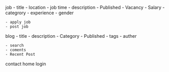 job
    - title
    - location 
    - job time
    - description
    - Published 
    - Vacancy
    - Salary
    - categrory
    - experience
    - gender

    - apply job
    - post job

blog 
    - title
    - description
    - Category
    - Published
    - tags
    - auther

    - search
    - coments
    - Recent Post

contact
home
login
